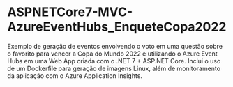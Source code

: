 # ASPNETCore7-MVC-AzureEventHubs_EnqueteCopa2022
Exemplo de geração de eventos envolvendo o voto em uma questão sobre o favorito para vencer a Copa do Mundo 2022 e utilizando o Azure Event Hubs em uma Web App criada com o .NET 7 + ASP.NET Core. Inclui o uso de um Dockerfile para geração de imagens Linux, além de monitoramento da aplicação com o Azure Application Insights.

